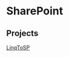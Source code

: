 # SharePoint

## Projects

[LinqToSP](https://github.com/rpohomenko/SharePoint/edit/master/LinqToSP)
